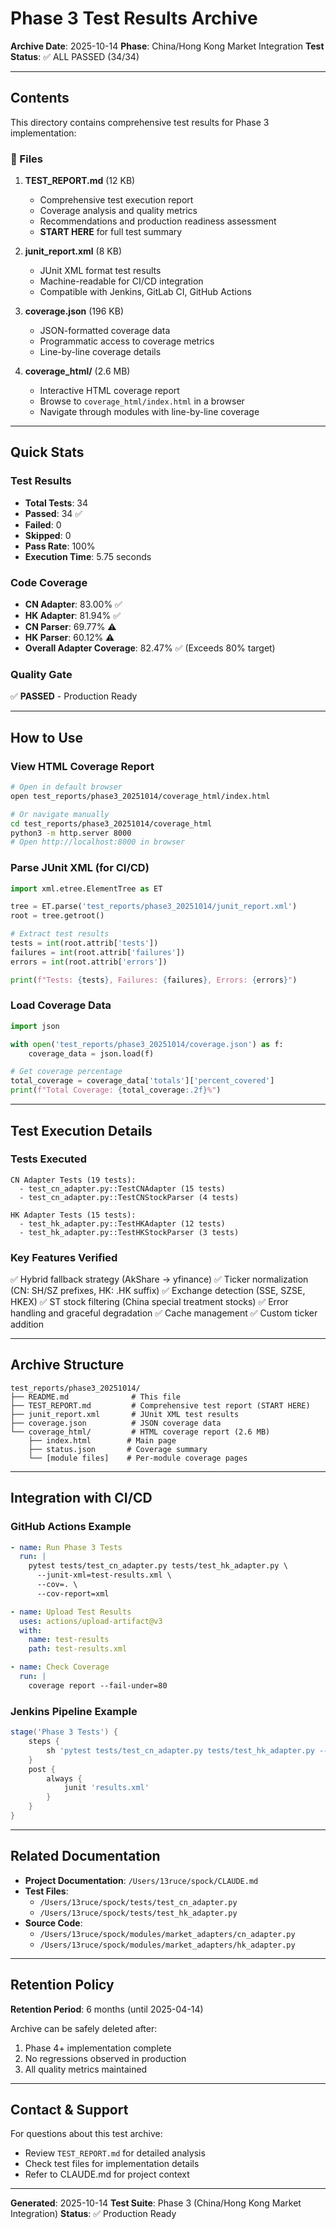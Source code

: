 # Phase 3 Test Results Archive

**Archive Date**: 2025-10-14
**Phase**: China/Hong Kong Market Integration
**Test Status**: ✅ ALL PASSED (34/34)

---

## Contents

This directory contains comprehensive test results for Phase 3 implementation:

### 📄 Files

1. **TEST_REPORT.md** (12 KB)
   - Comprehensive test execution report
   - Coverage analysis and quality metrics
   - Recommendations and production readiness assessment
   - **START HERE** for full test summary

2. **junit_report.xml** (8 KB)
   - JUnit XML format test results
   - Machine-readable for CI/CD integration
   - Compatible with Jenkins, GitLab CI, GitHub Actions

3. **coverage.json** (196 KB)
   - JSON-formatted coverage data
   - Programmatic access to coverage metrics
   - Line-by-line coverage details

4. **coverage_html/** (2.6 MB)
   - Interactive HTML coverage report
   - Browse to `coverage_html/index.html` in a browser
   - Navigate through modules with line-by-line coverage

---

## Quick Stats

### Test Results
- **Total Tests**: 34
- **Passed**: 34 ✅
- **Failed**: 0
- **Skipped**: 0
- **Pass Rate**: 100%
- **Execution Time**: 5.75 seconds

### Code Coverage
- **CN Adapter**: 83.00% ✅
- **HK Adapter**: 81.94% ✅
- **CN Parser**: 69.77% ⚠️
- **HK Parser**: 60.12% ⚠️
- **Overall Adapter Coverage**: 82.47% ✅ (Exceeds 80% target)

### Quality Gate
✅ **PASSED** - Production Ready

---

## How to Use

### View HTML Coverage Report
```bash
# Open in default browser
open test_reports/phase3_20251014/coverage_html/index.html

# Or navigate manually
cd test_reports/phase3_20251014/coverage_html
python3 -m http.server 8000
# Open http://localhost:8000 in browser
```

### Parse JUnit XML (for CI/CD)
```python
import xml.etree.ElementTree as ET

tree = ET.parse('test_reports/phase3_20251014/junit_report.xml')
root = tree.getroot()

# Extract test results
tests = int(root.attrib['tests'])
failures = int(root.attrib['failures'])
errors = int(root.attrib['errors'])

print(f"Tests: {tests}, Failures: {failures}, Errors: {errors}")
```

### Load Coverage Data
```python
import json

with open('test_reports/phase3_20251014/coverage.json') as f:
    coverage_data = json.load(f)

# Get coverage percentage
total_coverage = coverage_data['totals']['percent_covered']
print(f"Total Coverage: {total_coverage:.2f}%")
```

---

## Test Execution Details

### Tests Executed
```
CN Adapter Tests (19 tests):
  - test_cn_adapter.py::TestCNAdapter (15 tests)
  - test_cn_adapter.py::TestCNStockParser (4 tests)

HK Adapter Tests (15 tests):
  - test_hk_adapter.py::TestHKAdapter (12 tests)
  - test_hk_adapter.py::TestHKStockParser (3 tests)
```

### Key Features Verified
✅ Hybrid fallback strategy (AkShare → yfinance)
✅ Ticker normalization (CN: SH/SZ prefixes, HK: .HK suffix)
✅ Exchange detection (SSE, SZSE, HKEX)
✅ ST stock filtering (China special treatment stocks)
✅ Error handling and graceful degradation
✅ Cache management
✅ Custom ticker addition

---

## Archive Structure
```
test_reports/phase3_20251014/
├── README.md              # This file
├── TEST_REPORT.md         # Comprehensive test report (START HERE)
├── junit_report.xml       # JUnit XML test results
├── coverage.json          # JSON coverage data
└── coverage_html/         # HTML coverage report (2.6 MB)
    ├── index.html        # Main page
    ├── status.json       # Coverage summary
    └── [module files]    # Per-module coverage pages
```

---

## Integration with CI/CD

### GitHub Actions Example
```yaml
- name: Run Phase 3 Tests
  run: |
    pytest tests/test_cn_adapter.py tests/test_hk_adapter.py \
      --junit-xml=test-results.xml \
      --cov=. \
      --cov-report=xml

- name: Upload Test Results
  uses: actions/upload-artifact@v3
  with:
    name: test-results
    path: test-results.xml

- name: Check Coverage
  run: |
    coverage report --fail-under=80
```

### Jenkins Pipeline Example
```groovy
stage('Phase 3 Tests') {
    steps {
        sh 'pytest tests/test_cn_adapter.py tests/test_hk_adapter.py --junit-xml=results.xml'
    }
    post {
        always {
            junit 'results.xml'
        }
    }
}
```

---

## Related Documentation

- **Project Documentation**: `/Users/13ruce/spock/CLAUDE.md`
- **Test Files**:
  - `/Users/13ruce/spock/tests/test_cn_adapter.py`
  - `/Users/13ruce/spock/tests/test_hk_adapter.py`
- **Source Code**:
  - `/Users/13ruce/spock/modules/market_adapters/cn_adapter.py`
  - `/Users/13ruce/spock/modules/market_adapters/hk_adapter.py`

---

## Retention Policy

**Retention Period**: 6 months (until 2025-04-14)

Archive can be safely deleted after:
1. Phase 4+ implementation complete
2. No regressions observed in production
3. All quality metrics maintained

---

## Contact & Support

For questions about this test archive:
- Review `TEST_REPORT.md` for detailed analysis
- Check test files for implementation details
- Refer to CLAUDE.md for project context

---

**Generated**: 2025-10-14
**Test Suite**: Phase 3 (China/Hong Kong Market Integration)
**Status**: ✅ Production Ready
